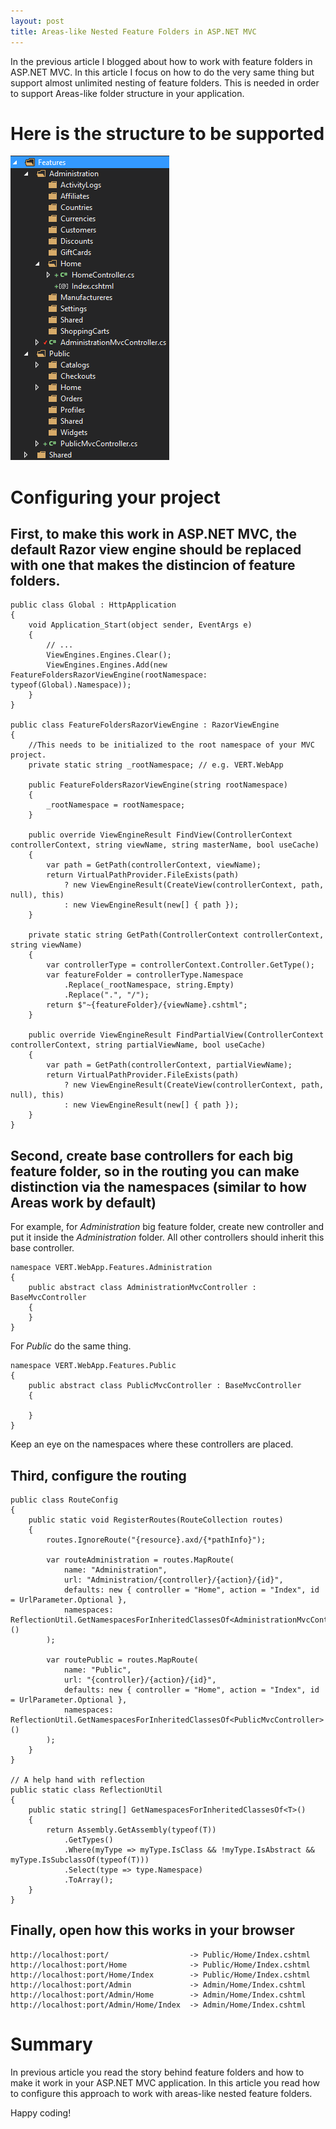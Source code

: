 ```yaml
---
layout: post
title: Areas-like Nested Feature Folders in ASP.NET MVC 
---
```


In the previous article I blogged about how to work with feature folders in ASP.NET MVC. In this article I focus on how to do the very same thing but support almost unlimited nesting of feature folders. This is needed in order to support Areas-like folder structure in your application.

# Here is the structure to be supported

![Areas-like Nested Feature Folders in ASP.NET MVC](/images/2016-07-10-areas-like-nested-feature-folders-in-asp-net/image01.png)

# Configuring your project

## First, to make this work in ASP.NET MVC, the default Razor view engine should be replaced with one that makes the distincion of feature folders.

    public class Global : HttpApplication
    {
        void Application_Start(object sender, EventArgs e)
        {
            // ...
            ViewEngines.Engines.Clear();
            ViewEngines.Engines.Add(new FeatureFoldersRazorViewEngine(rootNamespace: typeof(Global).Namespace));
        }
    }
    
    public class FeatureFoldersRazorViewEngine : RazorViewEngine
    {
        //This needs to be initialized to the root namespace of your MVC project.
        private static string _rootNamespace; // e.g. VERT.WebApp

        public FeatureFoldersRazorViewEngine(string rootNamespace)
        {
            _rootNamespace = rootNamespace;
        }

        public override ViewEngineResult FindView(ControllerContext controllerContext, string viewName, string masterName, bool useCache)
        {
            var path = GetPath(controllerContext, viewName);
            return VirtualPathProvider.FileExists(path)
                ? new ViewEngineResult(CreateView(controllerContext, path, null), this)
                : new ViewEngineResult(new[] { path });
        }

        private static string GetPath(ControllerContext controllerContext, string viewName)
        {
            var controllerType = controllerContext.Controller.GetType();
            var featureFolder = controllerType.Namespace
                .Replace(_rootNamespace, string.Empty)
                .Replace(".", "/");
            return $"~{featureFolder}/{viewName}.cshtml";
        }

        public override ViewEngineResult FindPartialView(ControllerContext controllerContext, string partialViewName, bool useCache)
        {
            var path = GetPath(controllerContext, partialViewName);
            return VirtualPathProvider.FileExists(path)
                ? new ViewEngineResult(CreateView(controllerContext, path, null), this)
                : new ViewEngineResult(new[] { path });
        }
    }

## Second, create base controllers for each big feature folder, so in the routing you can make distinction via the namespaces (similar to how Areas work by default)

For example, for *Administration* big feature folder, create new controller and put it inside the *Administration* folder. All other controllers should inherit this base controller.

    namespace VERT.WebApp.Features.Administration
    {
        public abstract class AdministrationMvcController : BaseMvcController
        {
        }
    }

For *Public* do the same thing.

    namespace VERT.WebApp.Features.Public
    {
        public abstract class PublicMvcController : BaseMvcController
        {

        }
    }

Keep an eye on the namespaces where these controllers are placed.

## Third, configure the routing

    public class RouteConfig
    {
        public static void RegisterRoutes(RouteCollection routes)
        {
            routes.IgnoreRoute("{resource}.axd/{*pathInfo}");

            var routeAdministration = routes.MapRoute(
                name: "Administration",
                url: "Administration/{controller}/{action}/{id}",
                defaults: new { controller = "Home", action = "Index", id = UrlParameter.Optional },
                namespaces: ReflectionUtil.GetNamespacesForInheritedClassesOf<AdministrationMvcController>()
            );

            var routePublic = routes.MapRoute(
                name: "Public",
                url: "{controller}/{action}/{id}",
                defaults: new { controller = "Home", action = "Index", id = UrlParameter.Optional },
                namespaces: ReflectionUtil.GetNamespacesForInheritedClassesOf<PublicMvcController>()
            );
        }
    }

    // A help hand with reflection
    public static class ReflectionUtil
    {
        public static string[] GetNamespacesForInheritedClassesOf<T>()
        {
            return Assembly.GetAssembly(typeof(T))
                .GetTypes()
                .Where(myType => myType.IsClass && !myType.IsAbstract && myType.IsSubclassOf(typeof(T)))
                .Select(type => type.Namespace)
                .ToArray();
        }
    }

## Finally, open how this works in your browser

    http://localhost:port/                  -> Public/Home/Index.cshtml
    http://localhost:port/Home              -> Public/Home/Index.cshtml
    http://localhost:port/Home/Index        -> Public/Home/Index.cshtml
    http://localhost:port/Admin             -> Admin/Home/Index.cshtml
    http://localhost:port/Admin/Home        -> Admin/Home/Index.cshtml
    http://localhost:port/Admin/Home/Index  -> Admin/Home/Index.cshtml

# Summary

In previous article you read the story behind feature folders and how to make it work in your ASP.NET MVC application.
In this article you read how to configure this approach to work with areas-like nested feature folders.

Happy coding!  